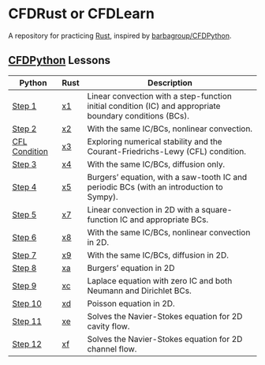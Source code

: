 # CFDRust or CFDLearn
A repository for practicing [Rust](https://github.com/rust-lang/rust), inspired by [barbagroup/CFDPython](https://github.com/barbagroup/CFDPython).

## [CFDPython](https://github.com/barbagroup/CFDPython) Lessons
| Python                                                                                              | Rust                   | Description                                                                                              |
|-----------------------------------------------------------------------------------------------------|------------------------|----------------------------------------------------------------------------------------------------------|
| [Step 1](https://github.com/barbagroup/CFDPython/blob/master/lessons/01_Step_1.ipynb)               | [x1](src/lesson/x1.rs) | Linear convection with a step-function initial condition (IC) and appropriate boundary conditions (BCs). |
| [Step 2](https://github.com/barbagroup/CFDPython/blob/master/lessons/02_Step_2.ipynb)               | [x2](src/lesson/x2.rs) | With the same IC/BCs, nonlinear convection.                                                              |
| [CFL Condition](https://github.com/barbagroup/CFDPython/blob/master/lessons/03_CFL_Condition.ipynb) | [x3](src/lesson/x3.rs) | Exploring numerical stability and the Courant-Friedrichs-Lewy (CFL) condition.                           |
| [Step 3](https://github.com/barbagroup/CFDPython/blob/master/lessons/04_Step_3.ipynb)               | [x4](src/lesson/x4.rs) | With the same IC/BCs, diffusion only.                                                                    |
| [Step 4](https://github.com/barbagroup/CFDPython/blob/master/lessons/05_Step_4.ipynb)               | [x5](src/lesson/x5.rs) | Burgers’ equation, with a saw-tooth IC and periodic BCs (with an introduction to Sympy).                 |
| [Step 5](https://github.com/barbagroup/CFDPython/blob/master/lessons/07_Step_5.ipynb)               | [x7](src/lesson/x7.rs) | Linear convection in 2D with a square-function IC and appropriate BCs.                                   |
| [Step 6](https://github.com/barbagroup/CFDPython/blob/master/lessons/08_Step_6.ipynb)               | [x8](src/lesson/x8.rs) | With the same IC/BCs, nonlinear convection in 2D.                                                        |
| [Step 7](https://github.com/barbagroup/CFDPython/blob/master/lessons/09_Step_7.ipynb)               | [x9](src/lesson/x9.rs) | With the same IC/BCs, diffusion in 2D.                                                                   |
| [Step 8](https://github.com/barbagroup/CFDPython/blob/master/lessons/10_Step_8.ipynb)               | [xa](src/lesson/xa.rs) | Burgers’ equation in 2D                                                                                  |
| [Step 9](https://github.com/barbagroup/CFDPython/blob/master/lessons/12_Step_9.ipynb)               | [xc](src/lesson/xc.rs) | Laplace equation with zero IC and both Neumann and Dirichlet BCs.                                        |
| [Step 10](https://github.com/barbagroup/CFDPython/blob/master/lessons/13_Step_10.ipynb)             | [xd](src/lesson/xd.rs) | Poisson equation in 2D.                                                                                  |
| [Step 11](https://github.com/barbagroup/CFDPython/blob/master/lessons/14_Step_11.ipynb)             | [xe](src/lesson/xe.rs) | Solves the Navier-Stokes equation for 2D cavity flow.                                                    |
| [Step 12](https://github.com/barbagroup/CFDPython/blob/master/lessons/15_Step_12.ipynb)             | [xf](src/lesson/xf.rs) | Solves the Navier-Stokes equation for 2D channel flow.                                                   |
